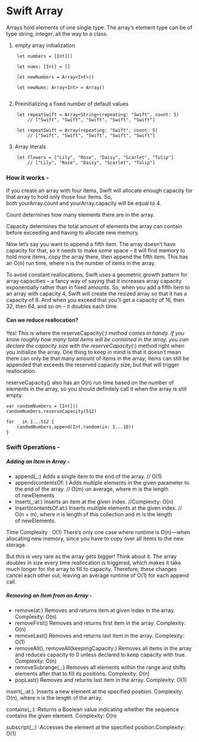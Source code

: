 # Swift Array 

Arrays hold elements of one single type. The array’s element type can be of type string, integer, all the way to a class.

 1. empty array initialization
```
	let numbers = [Int]()
	
	let nums: [Int] = []

	let newNumbers = Array<Int>()

	let newNums: Array<Int> = Array()
	
```

2.  Preinitializing a fixed number of default values
```	
	let repeatSwift = Array<String>(repeating: "Swift", count: 5)
		// ["Swift", "Swift", "Swift", "Swift", "Swift"]

	let repeatSwift = Array(repeating: "Swift", count: 5)
		// ["Swift", "Swift", "Swift", "Swift", "Swift"]
```
3. Array literals 
```
	let flowers = ["Lily", "Rose", "Daisy", "Scarlet", "Tulip"]
		// ["Lily", "Rose", "Daisy", "Scarlet", "Tulip"]

```

### How it works - 

If you create an array with four items, Swift will allocate enough capacity for that array to hold only those four items. So, both yourArray.count and yourArray.capacity will be equal to 4.

Count determines how many elements there are in the array.

Capacity determines the total amount of elements the array can contain before exceeding and having to allocate new memory.

Now let’s say you want to append a fifth item. The array doesn’t have capacity for that, so it needs to make some space – it will find memory to hold more items, copy the array there, then append the fifth item. This has an O(n) run time, where n is the number of items in the array.


To avoid constant reallocations, Swift uses a geometric growth pattern for array capacities – a fancy way of saying that it increases array capacity exponentially rather than in fixed amounts. So, when you add a fifth item to an array with capacity 4, Swift will create the resized array so that it has a capacity of 8. And when you exceed that you’ll get a capacity of 16, then 32, then 64, and so on – it doubles each time.

#### Can we reduce reallocation?
Yes! This is where the reserveCapacity(_:) method comes in handy. If you know roughly how many total items will be contained in the array, you can declare the capacity size with the reserveCapacity(_:) method right when you initialize the array. One thing to keep in mind is that it doesn’t mean there can only be that many amount of items in the array; items can still be appended that exceeds the reserved capacity size, but that will trigger reallocation.

reserveCapacity() also has an O(n) run time based on the number of elements in the array, so you should definitely call it when the array is still empty.
```
var randomNumbers = [Int]()
randomNumbers.reserveCapacity(512)

for _ in 1...512 {
    randomNumbers.append(Int.random(in: 1...10))
}

```
### Swift Operations - 


##### Adding an Item in Array - 
* append(_:) Adds a single item to the end of the array. // O(1)
* append(contentsOf: ) Adds multiple elements in the given parameter to the end of the array. // O(m) on average, where m is the length of newElements
* insert(_:at:) Inserts an item at the given index. //Complexity: O(n)
* insert(contentsOf:at:) Inserts multiple elements at the given index. // O(n + m), where n is length of this collection and m is the length of newElements.


Time Complexity : O(1)
There’s only one case where runtime is O(n)—when allocating new memory, since you have to copy over all items to the new storage.

But this is very rare as the array gets bigger! Think about it. The array doubles in size every time reallocation is triggered, which makes it take much longer for the array to fill to capacity. Therefore, these changes cancel each other out, leaving an average runtime of O(1) for each append call.

##### Removing an Item from an Array - 
* remove(at:) Removes and returns item at given index in the array. Complexity: O(n)
* removeFirst() Removes and returns first item in the array. Complexity: O(n)
* removeLast() Removes and returns last item in the array. Complexity: O(1)
* removeAll(), removeAll(keepingCapacity:) Removes all items in the array and reduces capacity to 0 unless declared to keep capacity with true. Complexity: O(n)
* removeSubrange(_:) Removes all elements within the range and shifts elements after that to fill its positions. Complexity: O(n)
* popLast() Removes and returns last item in the array. Complexity: O(1)


insert(_:at:). Inserts a new element at the specified position.
Complexity: O(n), where n is the length of the array.

contains(_:) :Returns a Boolean value indicating whether the sequence contains the given element. Complexity: O(n)

subscript(_:) :Accesses the element at the specified position.Complexity: O(1)
